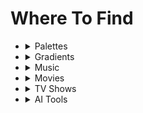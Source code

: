 # Where To Find

<ul>

  <li>
    <details>
      <summary>Palettes</summary>
      <ul>
        <li>
          <a href="https://www.instagram.com/iamvasilenev/">
            Vasil Enev
          </a>
        </li>
      </ul>
    </details>
  </li>  
  <li>
    <details>
      <summary>Gradients</summary>
      <ul>
        <li>
          <a href="https://www.instagram.com/iamvasilenev/">
            Vasil Enev
          </a>
        </li>
      </ul>
    </details>
  </li>  
  <li>
    <details>
      <summary>Music</summary>
      <ul>
        <li>
          <a href="https://www.instagram.com/brysonkeith__/">
            Bryson Keith 
          </a>
        </li>
        <li>
          <a href="https://www.instagram.com/hidden_hits/">
            Hidden Hits 
          </a>
        </li>
      </ul>
    </details>
  </li>
  <li>
    <details>
      <summary>Movies</summary>
      <ul>
        <li>
          <a href="">
          </a>
        </li>
      </ul>
    </details>
  </li>  
  <li>
    <details>
      <summary>TV Shows</summary>
      <ul>
        <li>
          <a href="">
          </a>
        </li>
      </ul>
    </details>
  </li>  
  <li>
    <details>
      <summary>AI Tools</summary>
      <ul>
        <li>
          <a href="">
          </a>
        </li>
      </ul>
    </details>
  </li>
</ul>
